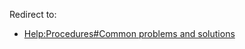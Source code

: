 Redirect to:

*   [Help:Procedures#Common problems and solutions](/index.php/Help:Procedures#Common_problems_and_solutions "Help:Procedures")